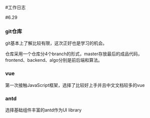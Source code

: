 #工作日志

#6.29

### git仓库

git基本上了解比较有限，这次正好也是学习的机会。

仓库采用一个仓库分4个branch的形式，master存放最后的成品代码，frontend、backend、algo分别是前后端和算法。

### vue

第一次接触JavaScript框架，选择了比较好上手并且中文文档较多的vue

### antd

选择基础组件丰富的antd作为UI library